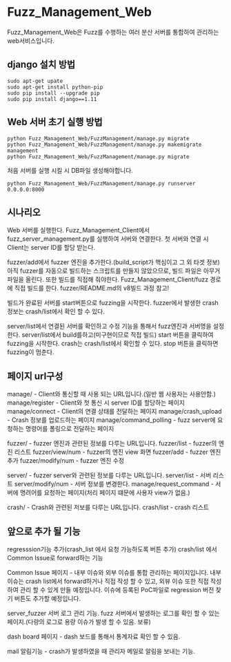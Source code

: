# Fuzz_Management_Web
Fuzz_Management_Web은 Fuzz를 수행하는 여러 분산 서버를 통합하여 관리하는 web서비스입니다.


## django 설치 방법
```
sudo apt-get upate
sudo apt-get install python-pip
sudo pip install --upgrade pip
sudo pip install django==1.11
```

## Web 서버 초기 실행 방법
```
python Fuzz_Management_Web/FuzzManagement/manage.py migrate
python Fuzz_Management_Web/FuzzManagement/manage.py makemigrate management
python Fuzz_Management_Web/FuzzManagement/manage.py migrate
```
처음 서버를 실행 시킬 시 DB파일 생성해야합니다.
```
python Fuzz_Management_Web/FuzzManagement/manage.py runserver 0.0.0.0:8000
```

## 시나리오
Web 서버를 실행한다.
Fuzz_Management_Client에서
fuzz_server_management.py를 실행하여 서버와 연결한다.
첫 서버와 연결 시 Client는 server ID를 할당 받는다.

fuzzer/add에서 fuzzer 엔진을 추가한다.(build_script가 핵심이고 그 외 타겟 정보)
아직 fuzzer를 자동으로 빌드하는 스크립트를 만들지 않았으므로, 빌드 파일은 아무거 파일을 올린다. 또한 빌드를 직접해 줘야한다.
Fuzz_Management_Client/fuzz 경로에 직접 빌드를 한다.
fuzzer/README.md의 v8빌드 과정 참고!

빌드가 완료된 서버를 start버튼으로 fuzzing을 시작한다.
fuzzer에서 발생한 crash 정보는 crash/list에서 확인 할 수 있다.

server/list에서 연결된 서버를 확인하고 수정 기능을 통해서 fuzz엔진과 서버명을 설정한다.
server/list에서 build를하고(미구현이므로 직접 빌드) start 버튼을 클릭하여 fuzzing을 시작한다.
crash는 crash/list에서 확인할 수 있다.
stop 버튼을 클릭하면 fuzzing이 멈춘다.

## 페이지 url구성
manage/ - Client와 통신할 때 사용 되는 URL입니다.(일반 웹 사용자는 사용안함.)
manage/register - Client와 첫 통신 시 server ID를 할당하는 페이지
manage/connect - Client의 연결 상태를 전달하는 페이지
manage/crash_upload - Crash 정보를 업로드하는 페이지
manage/command_polling - fuzz server에 요청하는 명령어를 폴링으로 전달하는 페이지

fuzzer/ - fuzzer 엔진과 관련된 정보를 다루는 URL입니다.
fuzzer/list - fuzzer의 엔진 리스트
fuzzer/view/num - fuzzer의 엔진 view 화면
fuzzer/add - fuzzer 엔진 추가
fuzzer/modify/num - fuzzer 엔진 수정

server/ - fuzzer server와 관련된 정보를 다루는 URL입니다.
server/list - 서버 리스트
server/modify/num - 서버 정보를 변경한다.
manage/request_command - 서버에 명려어를 요청하는 페이지(처리 페이지 떄문에 사용자 view가 없음.)

crash/ - Crash와 관련된 저보를 다루는 URL입니다.
crash/list - crash 리스트



## 앞으로 추가 될 기능
regresssion기능 추가(crash_list 에서 요청 가능하도록 버튼 추가)
crash/list 에서 Common Issue로 forward하는 기능

Common Issue 페이지 - 내부 이슈와 외부 이슈를 통합 관리하는 페이지입니다.
내부 이슈는 crash list에서 forward하거나 직접 작성 할 수 있고,
외뷰 이슈 또한 직접 작성하여 관리 할 수 있게 만들 예정입니다.
이슈에 등록된 PoC파일로 regression 버전 찾기 버튼도 추가할 예정입니다.

server_fuzzer 서버 로그 관리 기능.
fuzz 서버에서 발생하는 로그를 확인 할 수 있는 페이지.(다량의 로그로 용량 이슈가 발생 할 수 있음. 보류)

dash board 페이지 - dash 보드를 통해서 통계자료 확인 할 수 있음.
 
mail 알림기능 - crash가 발생하였을 때 관리자 메일로 알림을 보내는 기능.

